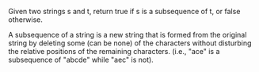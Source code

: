 Given two strings s and t, return true if s is a subsequence of t, or false otherwise.

A subsequence of a string is a new string that is formed from the original string by deleting some (can be none) of the characters without disturbing the relative positions of the remaining characters.
(i.e., "ace" is a subsequence of "abcde" while "aec" is not).

 
